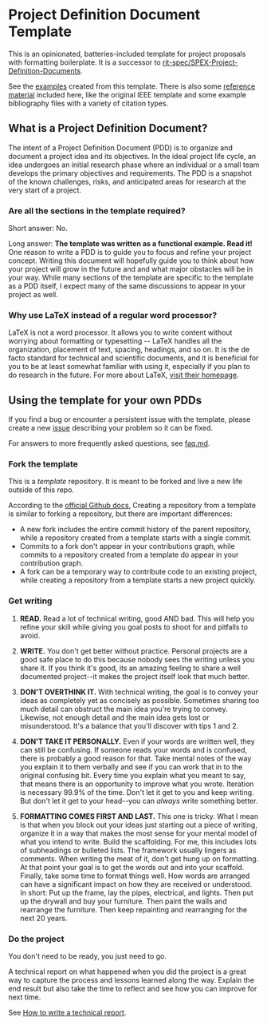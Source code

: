# Project Definition Document Template

This is an opinionated, batteries-included template for project proposals with
formatting boilerplate. It is a successor to
[rit-spec/SPEX-Project-Definition-Documents](https://github.com/rit-spex/SPEX-Project-Definition-Documents).

See the [examples](examples/) created from this template. There is also some
[reference material](reference/) included here, like the original IEEE template
and some example bibliography files with a variety of citation types.

## What is a Project Definition Document?

The intent of a Project Definition Document (PDD) is to organize and document a
project idea and its objectives. In the ideal project life cycle, an idea
undergoes an initial research phase where an individual or a small team
develops the primary objectives and requirements. The PDD is a snapshot of the
known challenges, risks, and anticipated areas for research at the very start
of a project.

### Are all the sections in the template required?

Short answer: No.

Long answer: **The template was written as a functional example. Read it!** One
reason to write a PDD is to guide you to focus and refine your project concept.
Writing this document will hopefully guide you to think about how your project
will grow in the future and and what major obstacles will be in your way. While
many sections of the template are specific to the template as a PDD itself, I
expect many of the same discussions to appear in your project as well.

### Why use LaTeX instead of a regular word processor?

LaTeX is not a word processor. It allows you to write content without worrying
about formatting or typesetting -- LaTeX handles all the organization,
placement of text, spacing, headings, and so on. It is the de facto standard
for technical and scientific documents, and it is beneficial for you to be at
least somewhat familiar with using it, especially if you plan to do research in
the future. For more about LaTeX, [visit their
homepage](https://www.latex-project.org/about/).

## Using the template for your own PDDs

If you find a bug or encounter a persistent issue with the template, please
create a new [issue](https://github.com/philiplinden/project-definition-doc-template/issues)
describing your problem so it can be fixed.

For answers to more frequently asked questions, see [faq.md](resources/faq.md).

### Fork the template

This is a _template_ repository. It is meant to be forked and live a new life
outside of this repo.

According to the [official Github
docs](https://docs.github.com/en/repositories/creating-and-managing-repositories/creating-a-repository-from-a-template),
Creating a repository from a template is similar to forking a repository, but there are important differences:

- A new fork includes the entire commit history of the parent repository, while a repository created from a template starts with a single commit.
- Commits to a fork don't appear in your contributions graph, while commits to a repository created from a template do appear in your contribution graph.
- A fork can be a temporary way to contribute code to an existing project, while creating a repository from a template starts a new project quickly.

### Get writing

1. **READ.** Read a lot of technical writing, good AND bad. This will help you
   refine your skill while giving you goal posts to shoot for and pitfalls to
   avoid.

2. **WRITE.** You don't get better without practice. Personal projects are a
   good safe place to do this because nobody sees the writing unless you share
   it. If you think it's good, its an amazing feeling to share a well
   documented project--it makes the project itself look that much better.

3. **DON'T OVERTHINK IT.** With technical writing, the goal is to convey your
   ideas as completely yet as concisely as possible. Sometimes sharing too much
   detail can obstruct the main idea you're trying to convey. Likewise, not
   enough detail and the main idea gets lost or misunderstood. It's a balance
   that you'll discover with tips 1 and 2.

4. **DON'T TAKE IT PERSONALLY.** Even if your words are written well, they can
   still be confusing. If someone reads your words and is confused, there is
   probably a good reason for that. Take mental notes of the way you explain it
   to them verbally and see if you can work that in to the original confusing
   bit. Every time you explain what you meant to say, that means there is an
   opportunity to improve what you wrote. Iteration is necessary 99.9% of the
   time. Don't let it get to you and keep writing. But don't let it get to your
   head--you can _always_ write something better.

5. **FORMATTING COMES FIRST AND LAST.** This one is tricky. What I mean is that
   when you block out your ideas just starting out a piece of writing, organize
   it in a way that makes the most sense for your mental model of what you
   intend to write. Build the scaffolding. For me, this includes lots of
   subheadings or bulleted lists. The framework usually lingers as comments.
   When writing the meat of it, don't get hung up on formatting. At that point
   your goal is to get the words out and into your scaffold. Finally, take some
   time to format things well. How words are arranged can have a significant
   impact on how they are received or understood. In short: Put up the frame,
   lay the pipes, electrical, and lights. Then put up the drywall and buy your
   furniture. Then paint the walls and rearrange the furniture. Then keep
   repainting and rearranging for the next 20 years.

### Do the project

You don't need to be ready, you just need to go.

A technical report on what happened when you did the project is a great way to
capture the process and lessons learned along the way. Explain the end result
but also take the time to reflect and see how you can improve for next time.

See [How to write a technical report](reference/how-to-write-a-technical-report.md).
